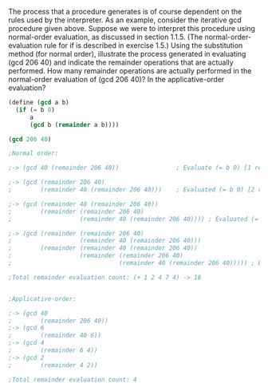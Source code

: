 The process that a procedure generates is of course dependent on the rules used by the interpreter. As an example, consider the iterative gcd procedure given above. Suppose we were to interpret this procedure using normal-order evaluation, as discussed in section 1.1.5. (The normal-order-evaluation rule for if is described in exercise 1.5.) Using the substitution method (for normal order), illustrate the process generated in evaluating (gcd 206 40) and indicate the remainder operations that are actually performed. How many remainder operations are actually performed in the normal-order evaluation of (gcd 206 40)? In the applicative-order evaluation?

```scheme
(define (gcd a b)
  (if (= b 0)
      a
      (gcd b (remainder a b))))

(gcd 206 40)
```

```scheme
;Normal order:

;-> (gcd 40 (remainder 206 40))                ; Evaluate (= b 0) [1 remainder] to be 6

;-> (gcd (remainder 206 40)
;        (remainder 40 (remainder 206 40)))    ; Evaluated (= b 0) [2 remainder] to be 4

;-> (gcd (remainder 40 (remainder 206 40))
;        (remainder (remainder 206 40)
;                   (remainder 40 (remainder 206 40)))) ; Evaluated (= b 0) [4 remainder] to be 2

;-> (gcd (remainder (remainder 206 40)
;                   (remainder 40 (remainder 206 40)))
;        (remainder (remainder 40 (remainder 206 40))
;                   (remainder (remainder 206 40)
;                              (remainder 40 (remainder 206 40))))) ; Evaluated (= b 0) [7 remainder] to be 0 and then evaluate (a) [4 remainder]

;Total remainder evaluation count: (+ 1 2 4 7 4) -> 18


;Applicative-order:

;-> (gcd 40
;        (remainder 206 40))
;-> (gcd 6
;        (remainder 40 6))
;-> (gcd 4
;        (remainder 6 4))
;-> (gcd 2
;        (remainder 4 2))

;Total remainder evaluation count: 4
```
